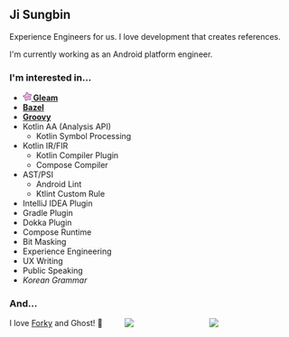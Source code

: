 ## Ji Sungbin

Experience Engineers for us. I love development that creates references.

I'm currently working as an Android platform engineer.

### I'm interested in...

- <a href="https://gleam.run/"><img src="https://github.com/gleam-lang/gleam/blob/main/images/lucy.png?raw=true" width="15"><b> Gleam</b></img></a>
- [**Bazel**](https://bazel.build/)
- [**Groovy**](https://groovy-lang.org/)
- Kotlin AA (Analysis API)
  - Kotlin Symbol Processing
- Kotlin IR/FIR
  - Kotlin Compiler Plugin
  - Compose Compiler
- AST/PSI
  - Android Lint
  - Ktlint Custom Rule
- IntelliJ IDEA Plugin
- Gradle Plugin
- Dokka Plugin
- Compose Runtime
- Bit Masking
- Experience Engineering
- UX Writing
- Public Speaking
- *Korean Grammar*

### And...

<img src="https://github.com/user-attachments/assets/2b3d35c7-949d-48fe-acbe-ce85c804a5e6" width="150" align="right" />
<image src="https://static.wikia.nocookie.net/disney/images/b/b3/Forky_-_TS4R.png/revision/latest?cb=20201110040316" width="150" align="right" />

I love [Forky](https://disney.fandom.com/wiki/Forky) and Ghost! 🤍
